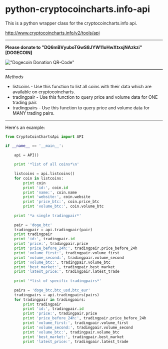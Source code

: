 python-cryptocoincharts.info-api
=========================

This is a python wrapper class for the cryptocoincharts.info api.

 http://www.cryptocoincharts.info/v2/tools/api
 
___________________________________________________

**Please donate to "DQ6mBVyuboTGwS8JYW11oHwXtxsjNAzkzi" [DOGECOIN]** 

!["Dogecoin Donation QR-Code"](http://github.com/Dirrot/python-cryptocoincharts-api/blob/master/img/donation-qr-code.png?raw=true)

___________________________________________________
 
_Methods_
* listcoins - Use this function to list all coins with their data which are available on cryptocoincharts.
* tradingpair - Use this function to query price and volume data for ONE trading pair.
* tradingpairs - Use this function to query price and volume data for MANY trading pairs.

___________________________________________________

Here's an example:

```python
from CryptoCoinChartsApi import API

if __name__ == '__main__':
    
    api = API()
    
    print '*list of all coins*\n'
    
    listcoins = api.listcoins()
    for coin in listcoins:
        print coin
        print 'id:', coin.id
        print 'name:', coin.name
        print 'website:', coin.website
        print 'price_btc:', coin.price_btc
        print 'volume_btc:', coin.volume_btc
        
    print '*a single tradingpair*'
    
    pair = 'doge_btc'
    tradingpair = api.tradingpair(pair)
    print tradingpair
    print 'id:', tradingpair.id
    print 'price:', tradingpair.price
    print 'price_before_24h:', tradingpair.price_before_24h
    print 'volume_first:', tradingpair.volume_first
    print 'volume_second:', tradingpair.volume_second
    print 'volume_btc:', tradingpair.volume_btc
    print 'best_market:', tradingpair.best_market
    print 'latest_price:', tradingpair.latest_trade
                     
    print '*list of specific tradingpairs*'                 
                                                                                       
    pairs = 'doge_btc,btc_usd,btc_eur'
    tradingpairs = api.tradingpairs(pairs)
    for tradingpair in tradingpairs:
        print tradingpair
        print 'id:', tradingpair.id
        print 'price:', tradingpair.price
        print 'price_before_24h:', tradingpair.price_before_24h
        print 'volume_first:', tradingpair.volume_first
        print 'volume_second:', tradingpair.volume_second
        print 'volume_btc:', tradingpair.volume_btc
        print 'best_market:', tradingpair.best_market
        print 'latest_price:', tradingpair.latest_trade

```

